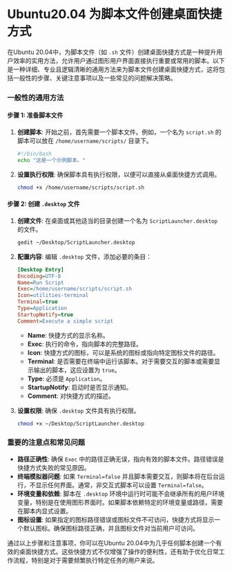 # Ubuntu20.04 为脚本文件创建桌面快捷方式

在Ubuntu 20.04中，为脚本文件（如 `.sh` 文件）创建桌面快捷方式是一种提升用户效率的实用方法，允许用户通过图形用户界面直接执行重要或常用的脚本。以下是一种详细、专业且逻辑清晰的通用方法来为脚本文件创建桌面快捷方式，这将包括一般性的步骤、关键注意事项以及一些常见的问题解决策略。

### 一般性的通用方法

#### 步骤 1: 准备脚本文件
1. **创建脚本**: 开始之前，首先需要一个脚本文件。例如，一个名为 `script.sh` 的脚本可以放在 `/home/username/scripts/` 目录下。
   
   ```bash
   #!/bin/bash
   echo "这是一个示例脚本。"
   ```

2. **设置执行权限**: 确保脚本具有执行权限，以便可以直接从桌面快捷方式调用。

   ```bash
   chmod +x /home/username/scripts/script.sh
   ```

#### 步骤 2: 创建 `.desktop` 文件
1. **创建文件**: 在桌面或其他适当的目录创建一个名为 `ScriptLauncher.desktop` 的文件。
   
   ```bash
   gedit ~/Desktop/ScriptLauncher.desktop
   ```

2. **配置内容**: 编辑 `.desktop` 文件，添加必要的条目：

   ```ini
   [Desktop Entry]
   Encoding=UTF-8
   Name=Run Script
   Exec=/home/username/scripts/script.sh
   Icon=utilities-terminal
   Terminal=true
   Type=Application
   StartupNotify=true
   Comment=Execute a simple script
   ```

   - **Name**: 快捷方式的显示名称。
   - **Exec**: 执行的命令，指向脚本的完整路径。
   - **Icon**: 快捷方式的图标，可以是系统的图标或指向特定图标文件的路径。
   - **Terminal**: 是否需要在终端中运行该脚本。对于需要交互的脚本或需要显示输出的脚本，这应设置为 `true`。
   - **Type**: 必须是 `Application`。
   - **StartupNotify**: 启动时是否显示通知。
   - **Comment**: 对快捷方式的描述。

3. **设置权限**: 确保 `.desktop` 文件具有执行权限。

   ```bash
   chmod +x ~/Desktop/ScriptLauncher.desktop
   ```

### 重要的注意点和常见问题

- **路径正确性**: 确保 `Exec` 中的路径正确无误，指向有效的脚本文件。路径错误是快捷方式失败的常见原因。
- **终端模拟器问题**: 如果 `Terminal=false` 并且脚本需要交互，则脚本将在后台运行，不显示任何界面。通常，非交互式脚本可以设置 `Terminal=false`。
- **环境变量和依赖**: 脚本在 `.desktop` 环境中运行时可能不会继承所有的用户环境变量，特别是在使用图形界面时。如果脚本依赖特定的环境变量或路径，需要在脚本内显式设置。
- **图标设置**: 如果指定的图标路径错误或图标文件不可访问，快捷方式将显示一个默认图标。确保图标路径正确，并且图标文件对当前用户可访问。

通过以上步骤和注意事项，你可以在Ubuntu 20.04中为几乎任何脚本创建一个有效的桌面快捷方式。这些快捷方式不仅增强了操作的便利性，还有助于优化日常工作流程，特别是对于需要频繁执行特定任务的用户来说。